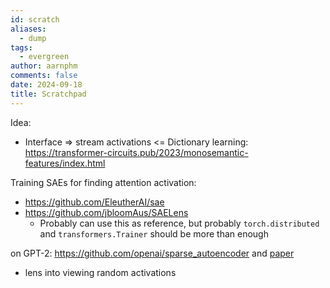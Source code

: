 ```yaml
---
id: scratch
aliases:
  - dump
tags:
  - evergreen
author: aarnphm
comments: false
date: 2024-09-18
title: Scratchpad
---
```

Idea:
- Interface => stream activations <=
Dictionary learning: https://transformer-circuits.pub/2023/monosemantic-features/index.html

Training SAEs for finding attention activation: 
- https://github.com/EleutherAI/sae
- https://github.com/jbloomAus/SAELens
	- Probably can use this as reference, but probably `torch.distributed` and `transformers.Trainer` should be more than enough

on GPT-2: https://github.com/openai/sparse_autoencoder and [paper](https://cdn.openai.com/papers/sparse-autoencoders.pdf)
- lens into viewing random activations